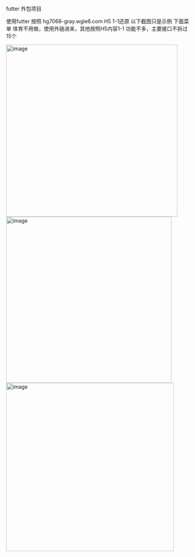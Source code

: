 


futter 外包项目

使用futter 按照 hg7068-gray.wgle6.com  H5 1-1还原
以下截图只是示例
下面菜单 体育不用做，使用外链进来，其他按照H5内容1-1 
功能不多，主要接口不拆过15个

<img width="465" alt="image" src="https://github.com/Gloria00123/futter/assets/150655881/d7f27f2c-6355-4227-a671-817c27808c62">
<img width="449" alt="image" src="https://github.com/Gloria00123/futter/assets/150655881/425532a4-4dd8-4181-9f54-cd35ffad0642">
<img width="455" alt="image" src="https://github.com/Gloria00123/futter/assets/150655881/6e6e1408-8e37-400f-b750-7df44983efec">
